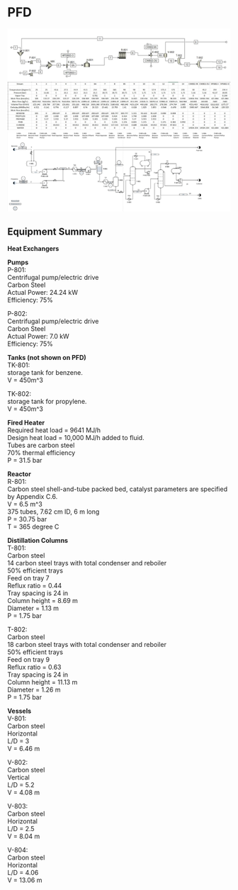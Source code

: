 # PFD
![Aspen-Process](Aspen_Process.JPG) <br>
![PFD-streamtable](PFD_Streamtable.JPG) <br>
![Visio-PFD](https://github.com/hugopontess/Pontes_Ramos_Gao_Carpenter_485Project/blob/master/Visio%20PFD.PNG) <br>

## Equipment Summary <br>
**Heat Exchangers** <br>

**Pumps** <br>
P-801: <br>
Centrifugal pump/electric drive <br>
Carbon Steel <br>
Actual Power: 24.24 kW <br>
Efficiency: 75% <br>

P-802: <br>
Centrifugal pump/electric drive <br>
Carbon Steel <br>
Actual Power: 7.0 kW <br>
Efficiency: 75% <br>

**Tanks (not shown on PFD)** <br>
TK-801: <br>
storage tank for benzene. <br>
V = 450m^3 <br>

TK-802: <br>
storage tank for propylene. <br>
V = 450m^3 <br>

**Fired Heater** <br>
Required heat load = 9641 MJ/h <br>
Design heat load = 10,000 MJ/h added to fluid. <br>
Tubes are carbon steel <br>
70% thermal efficiency <br>
P = 31.5 bar

**Reactor** <br>
R-801: <br>
Carbon steel shell-and-tube packed bed, catalyst parameters are specified by Appendix C.6. <br>
V = 6.5 m^3 <br>
375 tubes, 7.62 cm ID, 6 m long <br>
P = 30.75 bar <br>
T = 365 degree C <br>

**Distillation Columns** <br>
T-801: <br>
Carbon steel <br>
14 carbon steel trays with total condenser and reboiler <br>
50% efficient trays <br>
Feed on tray 7 <br>
Reflux ratio = 0.44 <br>
Tray spacing is 24 in <br>
Column height = 8.69 m<br>
Diameter = 1.13 m <br>
P = 1.75 bar <br>

T-802: <br>
Carbon steel <br>
18 carbon steel trays with total condenser and reboiler <br>
50% efficient trays <br>
Feed on tray 9 <br>
Reflux ratio = 0.63 <br>
Tray spacing is 24 in <br>
Column height = 11.13 m<br>
Diameter = 1.26 m <br>
P = 1.75 bar <br>

**Vessels** <br>
V-801: <br>
Carbon steel <br>
Horizontal <br>
L/D = 3 <br>
V = 6.46 m <br>

V-802: <br>
Carbon steel <br>
Vertical <br>
L/D = 5.2 <br>
V = 4.08 m <br>

V-803: <br>
Carbon steel <br>
Horizontal <br>
L/D = 2.5 <br>
V = 8.04 m <br>

V-804: <br>
Carbon steel <br>
Horizontal <br>
L/D = 4.06 <br>
V = 13.06 m <br>
